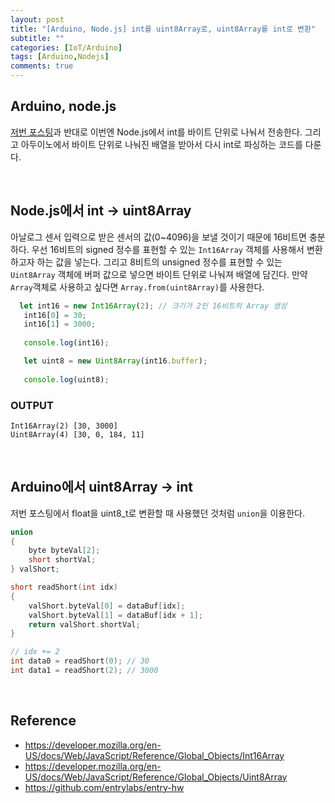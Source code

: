 ```yaml
---
layout: post
title: "[Arduino, Node.js] int를 uint8Array로, uint8Array를 int로 변환"
subtitle: ""
categories: [IoT/Arduino]
tags: [Arduino,Nodejs]
comments: true
---
```


## Arduino, node.js
[저번 포스팅](https://mmirann.github.io/iot/arduino/2021/04/26/uintToFloat.html)과 반대로 이번엔 Node.js에서 int를 바이트 단위로 나눠서 전송한다. 그리고 아두이노에서 바이트 단위로 나눠진 배열을 받아서 다시 int로 파싱하는 코드를 다룬다.

<br>

## Node.js에서 int -> uint8Array
아날로그 센서 입력으로 받은 센서의 값(0~4096)을 보낼 것이기 때문에 16비트면 충분하다. 우선 16비트의 signed 정수를 표현할 수 있는 `Int16Array` 객체를 사용해서 변환하고자 하는 값을 넣는다. 그리고 8비트의 unsigned 정수를 표현할 수 있는 `Uint8Array` 객체에 버퍼 값으로 넣으면 바이트 단위로 나눠져 배열에 담긴다. 만약 `Array`객체로 사용하고 싶다면 `Array.from(uint8Array)`를 사용한다.

```js
  let int16 = new Int16Array(2); // 크기가 2인 16비트의 Array 생성
   int16[0] = 30;
   int16[1] = 3000;
   
   console.log(int16); 

   let uint8 = new Uint8Array(int16.buffer);
  
   console.log(uint8);
```

### OUTPUT
```
Int16Array(2) [30, 3000]
Uint8Array(4) [30, 0, 184, 11]
```

<br>

## Arduino에서 uint8Array -> int

저번 포스팅에서 float을 uint8_t로 변환할 때 사용했던 것처럼 `union`을 이용한다. 

```c
union
{
    byte byteVal[2];
    short shortVal;
} valShort;

short readShort(int idx)
{
    valShort.byteVal[0] = dataBuf[idx];
    valShort.byteVal[1] = dataBuf[idx + 1];
    return valShort.shortVal;
}

// idx += 2
int data0 = readShort(0); // 30
int data1 = readShort(2); // 3000

```

<br>

## Reference

* <https://developer.mozilla.org/en-US/docs/Web/JavaScript/Reference/Global_Objects/Int16Array>  
* <https://developer.mozilla.org/en-US/docs/Web/JavaScript/Reference/Global_Objects/Uint8Array>
* <https://github.com/entrylabs/entry-hw>